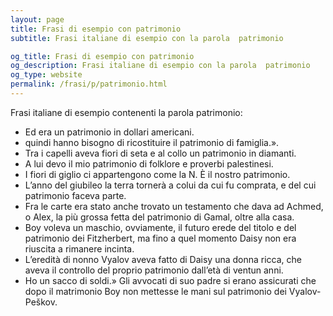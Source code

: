 ```yaml
---
layout: page
title: Frasi di esempio con patrimonio 
subtitle: Frasi italiane di esempio con la parola  patrimonio

og_title: Frasi di esempio con patrimonio 
og_description: Frasi italiane di esempio con la parola  patrimonio
og_type: website
permalink: /frasi/p/patrimonio.html
---
```


Frasi italiane di esempio contenenti la parola patrimonio:


- Ed era un patrimonio in dollari americani.
- quindi hanno bisogno di ricostituire il patrimonio di famiglia.».
- Tra i capelli aveva fiori di seta e al collo un patrimonio in diamanti.
- A lui devo il mio patrimonio di folklore e proverbi palestinesi.
- I fiori di giglio ci appartengono come la N. È il nostro patrimonio.
- L’anno del giubileo la terra tornerà a colui da cui fu comprata, e del cui patrimonio faceva parte.
- Fra le carte era stato anche trovato un testamento che dava ad Achmed, o Alex, la più grossa fetta del patrimonio di Gamal, oltre alla casa.
- Boy voleva un maschio, ovviamente, il futuro erede del titolo e del patrimonio dei Fitzherbert, ma fino a quel momento Daisy non era riuscita a rimanere incinta.
- L’eredità di nonno Vyalov aveva fatto di Daisy una donna ricca, che aveva il controllo del proprio patrimonio dall’età di ventun anni.
- Ho un sacco di soldi.» Gli avvocati di suo padre si erano assicurati che dopo il matrimonio Boy non mettesse le mani sul patrimonio dei Vyalov-Peškov.
